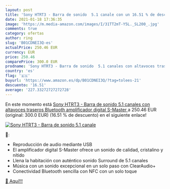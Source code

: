 ```yaml
---
layout: post
title: 'Sony HTRT3 - Barra de sonido  5.1 canale con un 16.51 % de descuento'
date: 2021-01-18 17:36:35
image: 'https://m.media-amazon.com/images/I/31TT2mT-Y5L._SL200_.jpg'
comments: true
category: ofertas
author: ring
slug: 'B01CDNEI3Q-es'
actualPrice: 250.46 EUR
currency: EUR
price: 250.46
comparePrice: 300.0 EUR
prodname: 'Sony HTRT3 - Barra de sonido  5.1 canales con altavoces traseros  Bluetooth  amplificador digital S-Master '
country: 'es'
flag: '🇪🇸'
buyurl: 'https://www.amazon.es/dp/B01CDNEI3Q/?tag=tolees-21'
descuento: '16.51'
average: '227.33272727272728'
---
```


En este momento está [Sony HTRT3 - Barra de sonido  5.1 canales con altavoces traseros  Bluetooth  amplificador digital S-Master ](https://www.amazon.es/dp/B01CDNEI3Q/?tag=tolees-21) a 250.46 EUR (original: 300.0 EUR) (16.51 %  de descuento) en el siguiente enlace!

[![Sony HTRT3 - Barra de sonido  5.1 canale](https://m.media-amazon.com/images/I/31TT2mT-Y5L._SL200_.jpg)](https://www.amazon.es/dp/B01CDNEI3Q/?tag=tolees-21)

🔎:

- Reproducción de audio mediante USB
- El amplificador digital S-Master ofrece un sonido de calidad, cristalino y nítido
- Llena la habitación con auténtico sonido Surround de 5.1 canales
- Música con un sonido excepcional en un solo paso con ClearAudio+
- Conectividad Bluetooth sencilla con NFC con un solo toque

[🛒 Aquí!!!](https://www.amazon.es/dp/B01CDNEI3Q/?tag=tolees-21)
